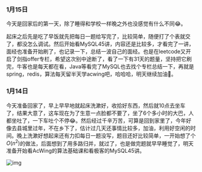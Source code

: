 ### 1月15日

今天是回家后的第一天，除了睡得和学校一样晚之外也没感觉有什么不同😂。

起床之后先是吃了早饭就先把每日一题给写完了，比较简单，随便打了个表就交了，都没怎么调试。然后开始看MySQL45讲，内容还是比较多，才看完了一讲，面经也准备开始刷了，也记录一下，总结一波自己的面经。也是在leetcode又开启了剑指offer专栏，希望这次别中途断了，看了一下有31天的题量，坚持把它刷完，牛客也是每天都在看，Java等看完了MySQL也去找个专栏总结一下，再就是spring，redis，算法每天留半天学acwing吧，哈哈哈，明天继续加油💪。

### 1月14日

今天准备回家了，早上早早地就起床洗漱好，收拾好东西，然后就10点去坐车了，结果大意了，这车现在为了生意一点脸都不要了，坐了6个多小时的大巴，人都坐吐了，一下车吐个不停😂。然后经过千辛万苦，可算是回到家里了，今年好像去县城里过年，不在乡下了，估计过几天还事情比较多，加油，利用好空闲的时间。晚上洗漱好想起来还有力扣每日一题没写，题目还好比较简单，一开始想了个$O(n^2)$的做法，后面想到了用多路归并，就过了，也是做完题就早早睡觉了，明天准备开始看AcWing的算法基础课和看极客的MySQL45讲。

![img](https://gitee.com/cao_ziqiang/img/raw/master/20220116122117.jpeg)